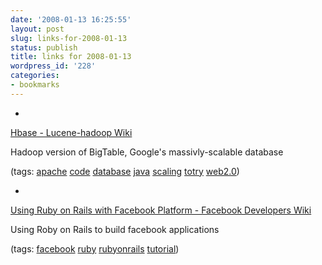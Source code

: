 ```yaml
---
date: '2008-01-13 16:25:55'
layout: post
slug: links-for-2008-01-13
status: publish
title: links for 2008-01-13
wordpress_id: '228'
categories:
- bookmarks
---
```



	
  *
		

[Hbase - Lucene-hadoop Wiki](http://wiki.apache.org/lucene-hadoop/Hbase)


		

Hadoop version of BigTable, Google's massivly-scalable database


		

(tags: [apache](http://del.icio.us/eob/apache) [code](http://del.icio.us/eob/code) [database](http://del.icio.us/eob/database) [java](http://del.icio.us/eob/java) [scaling](http://del.icio.us/eob/scaling) [totry](http://del.icio.us/eob/totry) [web2.0](http://del.icio.us/eob/web2.0))


	

	
  *
		

[Using Ruby on Rails with Facebook Platform - Facebook Developers Wiki](http://wiki.developers.facebook.com/index.php/Ruby_on_Rails)


		

Using Roby on Rails to build facebook applications


		

(tags: [facebook](http://del.icio.us/eob/facebook) [ruby](http://del.icio.us/eob/ruby) [rubyonrails](http://del.icio.us/eob/rubyonrails) [tutorial](http://del.icio.us/eob/tutorial))


	



